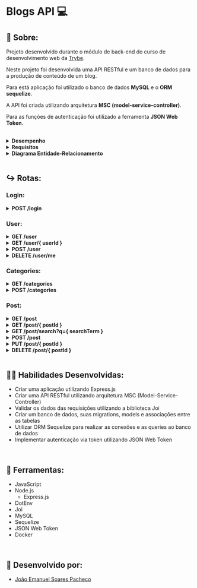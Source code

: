 # Blogs API 💻

## 📄 Sobre:

Projeto desenvolvido durante o módulo de back-end do curso de desenvolvimento web da [Trybe](https://www.betrybe.com/).

Neste projeto foi desenvolvida uma API RESTful e um banco de dados para a produção de conteúdo de um blog.

Para está aplicação foi utilizado o banco de dados <strong>MySQL</strong> e o <strong>ORM sequelize</strong>.

A API foi criada utilizando arquitetura <strong>MSC (model-service-controller)</strong>.

Para as funções de autenticação foi utilizado a ferramenta <strong>JSON Web Token</strong>.


</br>
<details>
<summary><strong>Desempenho</strong></summary>
Aprovado com 100% de desempenho em todos os requisitos
</details>

<details>
<summary><strong>Requisitos</strong></summary>
</br>
<strong>Requisitos obrigatórios:</strong> </br>

1. Crie migrations para as tabelas users, categories, blog_posts, posts_categories </br>
2. Crie o modelo User em src/models/User.js com as propriedades corretas </br>
3. Crie o endpoint POST /login, suas funcionalidades e validações necessárias </br>
4. Crie o endpoint POST /user, suas funcionalidades e validações necessárias </br>
5. Crie o endpoint GET /user, suas funcionalidades e validações necessárias </br>
6. Crie o endpoint GET /user/:id, suas funcionalidades e validações necessárias </br>
7. Crie o modelo Category em src/models/Category.js com as propriedades corretas </br>
8. Crie o endpoint POST /categories, suas funcionalidades e validações necessárias </br>
9. Crie o endpoint GET /categories, suas funcionalidades e validações necessárias </br>
10. Crie o modelo BlogPost em src/models/BlogPost.js com as propriedades e associações corretas </br>
11. Crie o modelo PostCategory em src/models/PostCategory.js com as propriedades e associações corretas </br>
12. Crie o endpoint POST /post, suas funcionalidades e validações necessárias </br>
13. Crie o endpoint GET /post, suas funcionalidades e validações necessárias </br>
14. Crie o endpoint GET /post/:id, suas funcionalidades e validações necessárias </br>
15. Crie o endpoint PUT /post/:id, suas funcionalidades e validações necessárias </br>
</br>

<strong>Requisitos bônus:</strong> </br>
16. Crie o endpoint DELETE /post/:id, suas funcionalidades e validações necessárias </br>
17. Crie o endpoint DELETE /user/me, suas funcionalidades e validações necessárias </br>
18. Crie o endpoint GET /post/search?q=:searchTerm, suas funcionalidades e validações necessárias </br>
</details>

<details>
<summary><strong>Diagrama Entidade-Relacionamento</strong></summary>
 
![image](https://user-images.githubusercontent.com/99846604/209252421-d2ec9654-de1f-4a72-b851-e1a4647f21f5.png)
 
</details>
</br>

## ↪️ Rotas:
### Login:
<details>
<summary><strong>POST /login</strong></summary>
 
Esta rota é responsável por fazer o login na API </br>
> * Se bem-sucedido, retorna status 200 e um token

</details>

### User:
<details>
<summary><strong>GET /user</strong></summary>

Lista todos os usuários cadastrados no banco de dados </br>
> * Se bem-sucedido, retorna status 200 e array contendo todos os usuários encontrados

</details>
<details>
<summary><strong>GET /user/{ userId }</strong></summary>

Lista apenas o usuário correspondente ao id da rota </br>
> * Se bem-sucedido, retorna status 200 e um objeto contendo as informações do usuário

</details>
<details>
<summary><strong>POST /user</strong></summary>

Cadastra um novo usuário no banco de dados </br>
> * Se bem-sucedido, retorna status 201 e um token

</details>
<details>
<summary><strong>DELETE /user/me</strong></summary>

Remove o usuário vinculado ao token inserido na requisição</br>
> * Se bem-sucedido, retorna apenas o status 204

</details>

### Categories:
<details>
<summary><strong>GET /categories</strong></summary>

Lista todas as categorias cadastradas no banco de dados </br>
> * Se bem-sucedido, retorna status 200 e um array contendo as informações de todas as categorias encontradas

</details>
<details>
<summary><strong>POST /categories</strong></summary>

Cadastra uma nova categoria no banco de dados </br>
> * Se bem-sucedido, retorna status 201 e um objeto contendo as informações da nova categoria

</details>

### Post:
<details>
<summary><strong>GET /post</strong></summary>

Lista todas as publicações cadastradas no banco de dados </br>
> * Se bem-sucedido, retorna status 200 e um array contendo as informações de todas as publicações encontradas

</details>
<details>
<summary><strong>GET /post/{ postId }</strong></summary>

Lista apenas a publicação correspondente ao id da rota </br>
> * Se bem-sucedido, retorna status 200 e um objeto contendo as informações da publicação

</details>
<details>
<summary><strong>GET /post/search?q={ searchTerm }</strong></summary>

Lista todas as publicações que possuem em seu titulo ou conteúdo o termo passado na rota </br>
> * Se bem-sucedido, retorna status 200 e um array contendo as informações das publicações encontradas

</details>
<details>
<summary><strong>POST /post</strong></summary>

Cadastra uma nova publicação no banco de dados </br>
> * Se bem-sucedido, retorna status 201 e um objeto contendo as informações da nova publicação

</details>
<details>
<summary><strong>PUT /post/{ postId }</strong></summary>

Altera as informações da publicação correspondente ao id da rota</br>
> * Se bem-sucedido, retorna status 200 e um objeto contendo as informações atualizadas da publicação, do criador da publicação e de suas categorias

</details>
<details>
<summary><strong>DELETE /post/{ postId }</strong></summary>

Remove a publicação correspondente ao id da rota</br>
> * Se bem-sucedido, retorna apenas o status 204

</details>
</br>

## 🤹🏽 Habilidades Desenvolvidas:
* Criar uma aplicação utilizando Express.js
* Criar uma API RESTful utilizando arquitetura MSC (Model-Service-Controller)
* Validar os dados das requisições utilizando a biblioteca Joi
* Criar um banco de dados, suas migrations, models e associações entre as tabelas
* Utilizar ORM Sequelize para realizar as conexões e as queries ao banco de dados
* Implementar autenticação via token utilizando JSON Web Token
</br>

## 🧰 Ferramentas:
* JavaScript
* Node.js
  * Express.js
* DotEnv
* Joi
* MySQL
* Sequelize
* JSON Web Token
* Docker
</br>

## 📝 Desenvolvido por:
* [João Emanuel Soares Pacheco](https://github.com/joaoespacheco)

